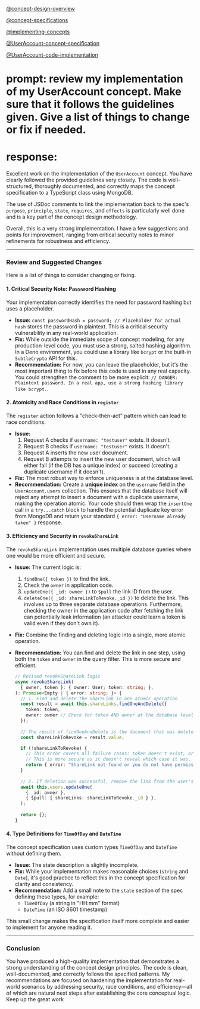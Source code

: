 [@concept-design-overview](../../background/concept-design-overview.md)

[@concept-specifications](../../background/concept-specifications.md)

[@implementing-concepts](../../background/implementing-concepts.md)

[@UserAccount-concept-specification](../../../src/concepts/UserAccount/spec.md)

[@UserAccount-code-implementation](../../../src/concepts/UserAccount/UserConcept.ts)

# prompt: review my implementation of my UserAccount concept. Make sure that it follows the guidelines given. Give a list of things to change or fix if needed.
# response:

Excellent work on the implementation of the `UserAccount` concept. You have clearly followed the provided guidelines very closely. The code is well-structured, thoroughly documented, and correctly maps the concept specification to a TypeScript class using MongoDB.

The use of JSDoc comments to link the implementation back to the spec's `purpose`, `principle`, `state`, `requires`, and `effects` is particularly well done and is a key part of the concept design methodology.

Overall, this is a very strong implementation. I have a few suggestions and points for improvement, ranging from critical security notes to minor refinements for robustness and efficiency.

---

### Review and Suggested Changes

Here is a list of things to consider changing or fixing.

#### 1. Critical Security Note: Password Hashing

Your implementation correctly identifies the need for password hashing but uses a placeholder.

*   **Issue:** `const passwordHash = password; // Placeholder for actual hash` stores the password in plaintext. This is a critical security vulnerability in any real-world application.
*   **Fix:** While outside the immediate scope of concept modeling, for any production-level code, you must use a strong, salted hashing algorithm. In a Deno environment, you could use a library like `bcrypt` or the built-in `SubtleCrypto` API for this.
*   **Recommendation:** For now, you can leave the placeholder, but it's the most important thing to fix before this code is used in any real capacity. You could strengthen the comment to be more explicit: `// DANGER: Plaintext password. In a real app, use a strong hashing library like bcrypt.`.

#### 2. Atomicity and Race Conditions in `register`

The `register` action follows a "check-then-act" pattern which can lead to race conditions.

*   **Issue:**
    1.  Request A checks if `username: "testuser"` exists. It doesn't.
    2.  Request B checks if `username: "testuser"` exists. It doesn't.
    3.  Request A inserts the new user document.
    4.  Request B attempts to insert the new user document, which will either fail (if the DB has a unique index) or succeed (creating a duplicate username if it doesn't).
*   **Fix:** The most robust way to enforce uniqueness is at the database level.
*   **Recommendation:** Create a **unique index** on the `username` field in the `UserAccount.users` collection. This ensures that the database itself will reject any attempt to insert a document with a duplicate username, making the operation atomic. Your code should then wrap the `insertOne` call in a `try...catch` block to handle the potential duplicate key error from MongoDB and return your standard `{ error: "Username already taken" }` response.

#### 3. Efficiency and Security in `revokeShareLink`

The `revokeShareLink` implementation uses multiple database queries where one would be more efficient and secure.

*   **Issue:** The current logic is:
    1.  `findOne({ token })` to find the link.
    2.  Check the `owner` in application code.
    3.  `updateOne({ _id: owner })` to `$pull` the link ID from the user.
    4.  `deleteOne({ _id: shareLinkToRevoke._id })` to delete the link.
    This involves up to three separate database operations. Furthermore, checking the owner in the application code after fetching the link can potentially leak information (an attacker could learn a token is valid even if they don't own it).
*   **Fix:** Combine the finding and deleting logic into a single, more atomic operation.
*   **Recommendation:** You can find and delete the link in one step, using both the `token` and `owner` in the query filter. This is more secure and efficient.

    ```typescript
    // Revised revokeShareLink logic
    async revokeShareLink(
      { owner, token }: { owner: User; token: string; },
    ): Promise<Empty | { error: string; }> {
      // 1. Find and delete the ShareLink in one atomic operation
      const result = await this.shareLinks.findOneAndDelete({ 
        token: token,
        owner: owner // Check for token AND owner at the database level
      });
  
      // The result of findOneAndDelete is the document that was deleted, or null if nothing was found.
      const shareLinkToRevoke = result.value;

      if (!shareLinkToRevoke) {
        // This error covers all failure cases: token doesn't exist, or it doesn't belong to this owner.
        // This is more secure as it doesn't reveal which case it was.
        return { error: "ShareLink not found or you do not have permission to revoke it" };
      }
  
      // 2. If deletion was successful, remove the link from the user's document.
      await this.users.updateOne(
        { _id: owner },
        { $pull: { shareLinks: shareLinkToRevoke._id } },
      );
  
      return {};
    }
    ```

#### 4. Type Definitions for `TimeOfDay` and `DateTime`

The concept specification uses custom types `TimeOfDay` and `DateTime` without defining them.

*   **Issue:** The state description is slightly incomplete.
*   **Fix:** While your implementation makes reasonable choices (`string` and `Date`), it's good practice to reflect this in the concept specification for clarity and consistency.
*   **Recommendation:** Add a small note to the `state` section of the spec defining these types, for example:
    *   `TimeOfDay` (a string in "HH:mm" format)
    *   `DateTime` (an ISO 8601 timestamp)

This small change makes the specification itself more complete and easier to implement for anyone reading it.

---

### Conclusion

You have produced a high-quality implementation that demonstrates a strong understanding of the concept design principles. The code is clean, well-documented, and correctly follows the specified patterns. My recommendations are focused on hardening the implementation for real-world scenarios by addressing security, race conditions, and efficiency—all of which are natural next steps after establishing the core conceptual logic. Keep up the great work